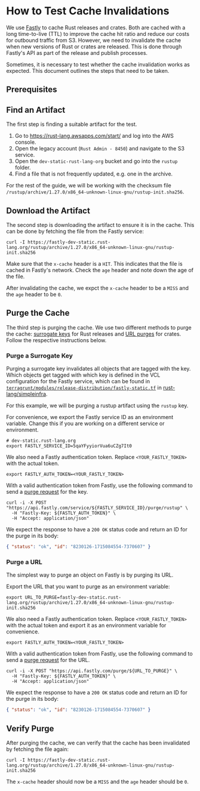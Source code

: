 # How to Test Cache Invalidations

We use [Fastly] to cache Rust releases and crates. Both are cached with a long
time-to-live (TTL) to improve the cache hit ratio and reduce our costs for
outbound traffic from S3. However, we need to invalidate the cache when new
versions of Rust or crates are released. This is done through Fastly's API as
part of the release and publish processes.

Sometimes, it is necessary to test whether the cache invalidation works as
expected. This document outlines the steps that need to be taken.

## Prerequisites

## Find an Artifact

The first step is finding a suitable artifact for the test.

1. Go to <https://rust-lang.awsapps.com/start/> and log into the AWS console.
2. Open the legacy account (`Rust Admin - 8450`) and navigate to the S3 service.
3. Open the `dev-static-rust-lang-org` bucket and go into the `rustup` folder.
4. Find a file that is not frequently updated, e.g. one in the archive.

For the rest of the guide, we will be working with the checksum file
`/rustup/archive/1.27.0/x86_64-unknown-linux-gnu/rustup-init.sha256`.

## Download the Artifact

The second step is downloading the artifact to ensure it is in the cache. This
can be done by fetching the file from the Fastly service:

```shell
curl -I https://fastly-dev-static.rust-lang.org/rustup/archive/1.27.0/x86_64-unknown-linux-gnu/rustup-init.sha256
```

Make sure that the `x-cache` header is a `HIT`. This indicates that the file is
cached in Fastly's network. Check the `age` header and note down the age of the
file.

After invalidating the cache, we expct the `x-cache` header to be a `MISS` and
the `age` header to be `0`.

## Purge the Cache

The third step is purging the cache. We use two different methods to purge the
cache: [surrogate keys] for Rust releases and [URL purges] for crates. Follow
the respective instructions below.

### Purge a Surrogate Key

Purging a surrogate key invalidates all objects that are tagged with the key.
Which objects get tagged with which key is defined in the VCL configuration for
the Fastly service, which can be found in [`terragrunt/modules/release-distribution/fastly-static.tf`]
in [rust-lang/simpleinfra].

For this example, we will be purging a rustup artifact using the `rustup` key.

For convenience, we export the Fastly service ID as an environment variable.
Change this if you are working on a different service or environment.

```shell
# dev-static.rust-lang.org
export FASTLY_SERVICE_ID=5qaYFyyiorVua6uCZg7It0
```

We also need a Fastly authentication token. Replace `<YOUR_FASTLY_TOKEN>` with
the actual token.

```shell
export FASTLY_AUTH_TOKEN=<YOUR_FASTLY_TOKEN>
```

With a valid authentication token from Fastly, use the following command to send
a [purge request](https://www.fastly.com/documentation/reference/api/purging/#purge-tag)
for the key.

```shell
curl -i -X POST "https://api.fastly.com/service/${FASTLY_SERVICE_ID}/purge/rustup" \
  -H "Fastly-Key: ${FASTLY_AUTH_TOKEN}" \
  -H "Accept: application/json"
```

We expect the response to have a `200 OK` status code and return an ID for the
purge in its body:

```json
{ "status": "ok", "id": "8230126-1715084554-7370607" }
```

### Purge a URL

The simplest way to purge an object on Fastly is by purging its URL.

Export the URL that you want to purge as an environment variable:

```shell
export URL_TO_PURGE=fastly-dev-static.rust-lang.org/rustup/archive/1.27.0/x86_64-unknown-linux-gnu/rustup-init.sha256
```

We also need a Fastly authentication token. Replace `<YOUR_FASTLY_TOKEN>` with
the actual token and export it as an environment variable for convenience.

```shell
export FASTLY_AUTH_TOKEN=<YOUR_FASTLY_TOKEN>
```

With a valid authentication token from Fastly, use the following command to send
a [purge request](https://www.fastly.com/documentation/reference/api/purging/#purge-single-url)
for the URL.

```shell
curl -i -X POST "https://api.fastly.com/purge/${URL_TO_PURGE}" \
  -H "Fastly-Key: ${FASTLY_AUTH_TOKEN}" \
  -H "Accept: application/json"
```

We expect the response to have a `200 OK` status code and return an ID for the
purge in its body:

```json
{ "status": "ok", "id": "8230126-1715084554-7370607" }
```

## Verify Purge

After purging the cache, we can verify that the cache has been invalidated by
fetching the file again:

```shell
curl -I https://fastly-dev-static.rust-lang.org/rustup/archive/1.27.0/x86_64-unknown-linux-gnu/rustup-init.sha256
```

The `x-cache` header should now be a `MISS` and the `age` header should be `0`.

[`terragrunt/modules/release-distribution/fastly-static.tf`]: https://github.com/rust-lang/simpleinfra/blob/master/terragrunt/modules/release-distribution/fastly-static.tf
[rust-lang/simpleinfra]: https://github.com/rust-lang/simpleinfra
[surrogate keys]: https://www.fastly.com/documentation/guides/concepts/edge-state/cache/purging/#surrogate-key-purge
[url purges]: https://www.fastly.com/documentation/guides/concepts/edge-state/cache/purging/#url-purge
[Fastly]: ./README.md
